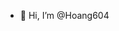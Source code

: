 - 👋 Hi, I’m @Hoang604
<!---
Hoang604/Hoang604 is a ✨ special ✨ repository because its `README.md` (this file) appears on your GitHub profile.
You can click the Preview link to take a look at your changes.
--->
